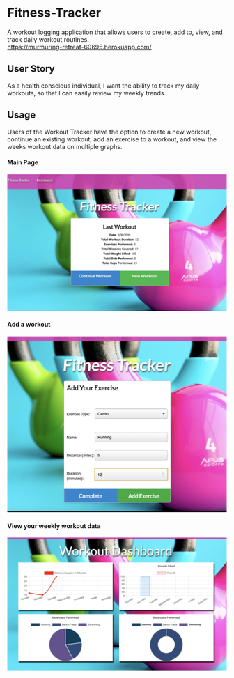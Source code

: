 # Fitness-Tracker
A workout logging application that allows users to create, add to, view, and track daily workout routines.
<br>
https://murmuring-retreat-60695.herokuapp.com/

## User Story
As a health conscious individual, I want the ability to track my daily workouts, so that I can easily review my weekly trends.

## Usage
Users of the Workout Tracker have the option to create a new workout, continue an existing workout, add an exercise to a workout, and  view the weeks workout data on multiple graphs.

#### Main Page
![Main View](./public/images/main.png)

#### Add a workout
![Add View](./public/images/add.png)

#### View your weekly workout data
![Dash View](./public/images/dash.png)